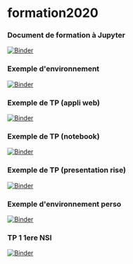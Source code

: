 # formation2020
### Document de formation à Jupyter
[![Binder](https://mybinder.org/badge_logo.svg)](https://mybinder.org/v2/gh/jcamponovo/formation2020/master?filepath=presentation.ipynb)

### Exemple d'environnement
[![Binder](https://mybinder.org/badge_logo.svg)](https://mybinder.org/v2/gh/jcamponovo/formation2020/master?urlpath=apps/environnement.ipynb)

### Exemple de TP (appli web)
[![Binder](https://mybinder.org/badge_logo.svg)](https://mybinder.org/v2/gh/LionelCarminati/Serveur-Jupyter/master?urlpath=apps/refraction2.ipynb)

### Exemple de TP (notebook)
[![Binder](https://mybinder.org/badge_logo.svg)](https://mybinder.org/v2/gh/LionelCarminati/Serveur-Jupyter/master?filepath=refraction2.ipynb)

### Exemple de TP (presentation rise)
[![Binder](https://mybinder.org/badge_logo.svg)](https://mybinder.org/v2/gh/LionelCarminati/Serveur-Jupyter/master?filepath=refraction2_pres.ipynb)

### Exemple d'environnement perso
[![Binder](https://mybinder.org/badge_logo.svg)](https://mybinder.org/v2/gh/LionelCarminati/Serveur-Jupyter/master?urlpath=apps/environnement.ipynb)

### TP 1 1ere NSI
[![Binder](https://mybinder.org/badge_logo.svg)](https://mybinder.org/v2/gh/LionelCarminati/Serveur-Jupyter/master?filepath=TP_Python_1_Variables_et_types.ipynb)
